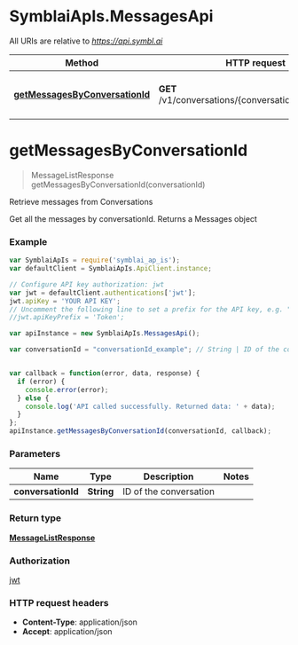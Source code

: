 # SymblaiApIs.MessagesApi

All URIs are relative to *https://api.symbl.ai*

Method | HTTP request | Description
------------- | ------------- | -------------
[**getMessagesByConversationId**](MessagesApi.md#getMessagesByConversationId) | **GET** /v1/conversations/{conversationId}/messages | Retrieve messages from Conversations


<a name="getMessagesByConversationId"></a>
# **getMessagesByConversationId**
> MessageListResponse getMessagesByConversationId(conversationId)

Retrieve messages from Conversations

Get all the messages by conversationId. Returns a Messages object

### Example
```javascript
var SymblaiApIs = require('symblai_ap_is');
var defaultClient = SymblaiApIs.ApiClient.instance;

// Configure API key authorization: jwt
var jwt = defaultClient.authentications['jwt'];
jwt.apiKey = 'YOUR API KEY';
// Uncomment the following line to set a prefix for the API key, e.g. "Token" (defaults to null)
//jwt.apiKeyPrefix = 'Token';

var apiInstance = new SymblaiApIs.MessagesApi();

var conversationId = "conversationId_example"; // String | ID of the conversation


var callback = function(error, data, response) {
  if (error) {
    console.error(error);
  } else {
    console.log('API called successfully. Returned data: ' + data);
  }
};
apiInstance.getMessagesByConversationId(conversationId, callback);
```

### Parameters

Name | Type | Description  | Notes
------------- | ------------- | ------------- | -------------
 **conversationId** | **String**| ID of the conversation | 

### Return type

[**MessageListResponse**](MessageListResponse.md)

### Authorization

[jwt](../README.md#jwt)

### HTTP request headers

 - **Content-Type**: application/json
 - **Accept**: application/json

